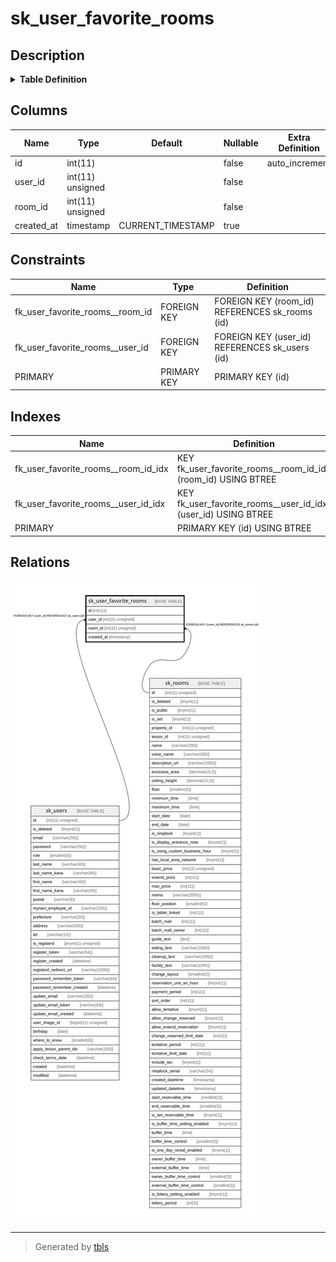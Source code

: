 # sk_user_favorite_rooms

## Description

<details>
<summary><strong>Table Definition</strong></summary>

```sql
CREATE TABLE `sk_user_favorite_rooms` (
  `id` int(11) NOT NULL AUTO_INCREMENT,
  `user_id` int(11) unsigned NOT NULL,
  `room_id` int(11) unsigned NOT NULL,
  `created_at` timestamp NULL DEFAULT CURRENT_TIMESTAMP,
  PRIMARY KEY (`id`),
  KEY `fk_user_favorite_rooms__room_id_idx` (`room_id`),
  KEY `fk_user_favorite_rooms__user_id_idx` (`user_id`),
  CONSTRAINT `fk_user_favorite_rooms__room_id` FOREIGN KEY (`room_id`) REFERENCES `sk_rooms` (`id`) ON DELETE CASCADE ON UPDATE NO ACTION,
  CONSTRAINT `fk_user_favorite_rooms__user_id` FOREIGN KEY (`user_id`) REFERENCES `sk_users` (`id`) ON DELETE CASCADE ON UPDATE NO ACTION
) ENGINE=InnoDB AUTO_INCREMENT=[Redacted by tbls] DEFAULT CHARSET=utf8mb4 COLLATE=utf8mb4_unicode_ci
```

</details>

## Columns

| Name | Type | Default | Nullable | Extra Definition | Children | Parents | Comment |
| ---- | ---- | ------- | -------- | ---------------- | -------- | ------- | ------- |
| id | int(11) |  | false | auto_increment |  |  |  |
| user_id | int(11) unsigned |  | false |  |  | [sk_users](sk_users.md) |  |
| room_id | int(11) unsigned |  | false |  |  | [sk_rooms](sk_rooms.md) |  |
| created_at | timestamp | CURRENT_TIMESTAMP | true |  |  |  |  |

## Constraints

| Name | Type | Definition |
| ---- | ---- | ---------- |
| fk_user_favorite_rooms__room_id | FOREIGN KEY | FOREIGN KEY (room_id) REFERENCES sk_rooms (id) |
| fk_user_favorite_rooms__user_id | FOREIGN KEY | FOREIGN KEY (user_id) REFERENCES sk_users (id) |
| PRIMARY | PRIMARY KEY | PRIMARY KEY (id) |

## Indexes

| Name | Definition |
| ---- | ---------- |
| fk_user_favorite_rooms__room_id_idx | KEY fk_user_favorite_rooms__room_id_idx (room_id) USING BTREE |
| fk_user_favorite_rooms__user_id_idx | KEY fk_user_favorite_rooms__user_id_idx (user_id) USING BTREE |
| PRIMARY | PRIMARY KEY (id) USING BTREE |

## Relations

![er](sk_user_favorite_rooms.svg)

---

> Generated by [tbls](https://github.com/k1LoW/tbls)
